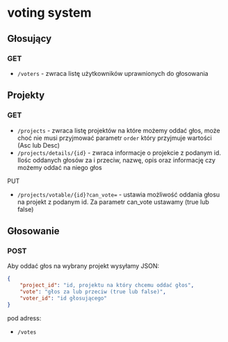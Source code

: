 # voting system

## Głosujący

### GET

- `/voters` - zwraca listę użytkowników uprawnionych do głosowania

## Projekty

### GET
- `/projects` - zwraca listę projektów na które możemy oddać głos, może choć nie musi przyjmować parametr `order` który przyjmuje wartości (Asc lub Desc)
- `/projects/details/{id}` - zwraca informacje o projekcie z podanym id. Ilośc oddanych głosów za i przeciw, nazwę, opis oraz informację czy możemy oddać na niego głos

PUT
- `/projects/votable/{id}?can_vote=` - ustawia możliwość oddania głosu na projekt z podanym id. Za parametr can_vote ustawamy (true lub false)

## Głosowanie

### POST

Aby oddać głos na wybrany projekt wysyłamy JSON:

```json
{
    "project_id": "id, projektu na który chcemu oddać głos",
    "vote": "głos za lub przeciw (true lub false)",
    "voter_id": "id głosującego"
}
```
pod adress:

- `/votes`


